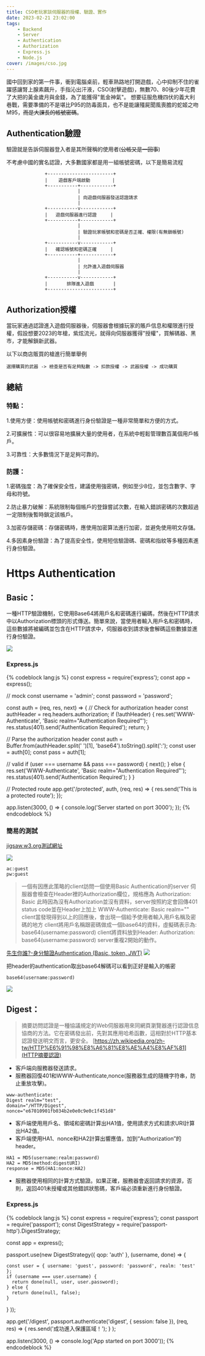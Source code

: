 ```yaml
---
title: CSO老玩家談伺服器的授權、驗證、實作
date: 2023-02-21 23:02:00
tags:
    - Backend
    - Server
    - Authentication
    - Authorization
    - Express.js
    - Node.js
cover: /images/cso.jpg
---
```


國中回到家的第一件事，衝到電腦桌前，輕車熟路地打開遊戲，心中抑制不住的雀躍感讓腎上腺素飆升，手指沁出汗液，CSO(射擊遊戲)，無數70、80後少年花費了大把的黃金歲月與金錢，為了能獲得"氪金神氣"。
想要征服危機四伏的義大利巷戰，需要準備的不是堪比P95的防毒面具，也不是能讓殭屍聞風喪膽的蛇姬之吻M95，~~而是大課長的帳號密碼~~。

## Authentication驗證
驗證就是告訴伺服器登入者是其所聲稱的使用者(~~公帳又是一回事~~)

不考慮中國的實名認證，大多數國家都是用一組帳號密碼，以下是簡易流程
```
              +------------------------+        
              |    遊戲客戶端啟動        |        
              +-----------+------------+        
                          |                    
                          | 向遊戲伺服器發送認證請求  
                          |                    
              +-----------v------------+        
              |   遊戲伺服器進行認證     |        
              +-----------+------------+        
                          |                    
                          | 驗證玩家帳號和密碼是否正確、權限(有無鎖帳號)    
                          |                    
              +-----------v------------+        
              |   確認帳號和密碼正確     |        
              +-----------+------------+        
                          |                    
                          | 允許進入遊戲伺服器    
                          |                    
              +-----------v------------+        
              |       排隊進入遊戲       |        
              +------------------------+        

```
## Authorization授權
當玩家通過認證進入遊戲伺服器後，伺服器會根據玩家的賬戶信息和權限進行授權，假設想要2023的年槍，紫炫流光，就得向伺服器獲得"授權"，買解碼器、黑市，才能解鎖新武器。

以下以商店販買的槍進行簡單舉例
```
選擇購買的武器 -> 檢查是否有足夠點數 -> 扣款授權 -> 武器授權 -> 成功購買 

```
## 總結
### 特點：
1.使用方便：使用帳號和密碼進行身份驗證是一種非常簡單和方便的方式。

2.可擴展性：可以很容易地擴展大量的使用者，在系統中輕鬆管理數百萬個用戶帳戶。

3.可靠性：大多數情況下是足夠可靠的。

### 防護：
1.密碼強度：為了確保安全性，建議使用強密碼，例如至少8位，並包含數字、字母和符號。

2.防止暴力破解：系統限制每個帳戶的登錄嘗試次數，在輸入錯誤密碼的次數超過一定限制後暫時鎖定該帳戶。

3.加密存儲密碼：存儲密碼時，應使用加密算法進行加密，並避免使用明文存儲。

4.多因素身份驗證：為了提高安全性，使用短信驗證碼、密碼和指紋等多種因素進行身份驗證。

# Https Authentication

## Basic：

一種HTTP驗證機制，它使用Base64將用戶名和密碼進行編碼，然後在HTTP請求中以Authorization標頭的形式傳送。簡單來說，當使用者輸入用戶名和密碼時，這些數據將被編碼並包含在HTTP請求中，伺服器收到請求後會解碼這些數據並進行身份驗證。

![](/images/basic-auth.jpg)

### Express.js

{% codeblock lang:js %}
const express = require('express');
const app = express();

// mock
const username = 'admin';
const password = 'password';

const auth = (req, res, next) => {
  // Check for authorization header
  const authHeader = req.headers.authorization;
  if (!authHeader) {
    res.set('WWW-Authenticate', 'Basic realm="Authentication Required"');
    res.status(401).send('Authentication Required');
    return;
  }

  // Parse the authorization header
  const auth = Buffer.from(authHeader.split(' ')[1], 'base64').toString().split(':');
  const user = auth[0];
  const pass = auth[1];

  // valid
  if (user === username && pass === password) {
    next();
  } else {
    res.set('WWW-Authenticate', 'Basic realm="Authentication Required"');
    res.status(401).send('Authentication Required');
  }
}

// Protected route
app.get('/protected', auth, (req, res) => {
  res.send('This is a protected route');
});

app.listen(3000, () => {
  console.log('Server started on port 3000');
});
{% endcodeblock %}


### 簡易的測試
[jigsaw.w3.org測試網址](https://jigsaw.w3.org/HTTP/)

![](/images/auth-login.jpg)

```
ac:guest
pw:guest
```
> 一個有因應此策略的client訪問一個使用Basic Authentication的server
伺服器會檢查在Header裡的Authorization欄位，規格應為 Authorization: Basic <value>
此時因為沒有Authorization並沒有資料，server按照約定會回傳401 status code並在Header上加上 WWW-Authenticate: Basic realm="<value>"
client當發現得到以上的回應後，會出現一個給予使用者輸入用戶名稱及密碼的地方
client將用戶名稱跟密碼做成一個base64的資料，虛擬碼表示為: base64(username:password)
client將資料放到Header: Authorization: base64(username:password)
server重複2開始的動作。

[先生你誰?-身分驗證Authentication (Basic, token, JWT)](https://ithelp.ithome.com.tw/articles/10304135)
![](/images/auth-success.jpg)

把header的authentication取出base64解碼可以看到正好是輸入的帳密
```
base64(username:password)
```
![](/images/base64.jpg)


## Digest：
> 摘要訪問認證是一種協議規定的Web伺服器用來同網頁瀏覽器進行認證信息協商的方法。它在密碼發出前，先對其應用哈希函數，這相對於HTTP基本認證發送明文而言，更安全。
[https://zh.wikipedia.org/zh-tw/HTTP%E6%91%98%E8%A6%81%E8%AE%A4%E8%AF%81](HTTP摘要認證)

- 客戶端向服務器發送請求。
- 服務器回復401和WWW-Authenticate,nonce(服務器生成的隨機字符串，防止重放攻擊)。
```
www-authenticate: 
Digest realm="test", 
domain="/HTTP/Digest", 
nonce="e67010901fb034b2e0e0c9e0c1f451d8"
```
- 客戶端使用用戶名、領域和密碼計算出HA1值，使用請求方式和請求URI計算出HA2值。
- 客戶端使用HA1、nonce和HA2計算出響應值，加到“Authorization”的header。
```
HA1 = MD5(username:realm:password)
HA2 = MD5(method:digestURI)
response = MD5(HA1:nonce:HA2)
```
- 服務器使用相同的計算方式驗證。如果正確，服務器會返回請求的資源，否則，返回401未授權或其他錯誤狀態碼，客戶端必須重新進行身份驗證。

### Express.js
{% codeblock lang:js %}
const express = require('express');
const passport = require('passport');
const DigestStrategy = require('passport-http').DigestStrategy;

const app = express();

passport.use(new DigestStrategy({ qop: 'auth' },
  (username, done) => {
<!--  mock DB user  -->
    const user = { username: 'guest', password: 'password', realm: 'test' };
    if (username === user.username) {
      return done(null, user, user.password);
    } else {
      return done(null, false);
    }
  }
));

app.get('/digest', passport.authenticate('digest', { session: false }),
  (req, res) => {
    res.send('成功進入保護區域！');
  }
);

app.listen(3000, () => console.log('App started on port 3000'));
{% endcodeblock %}

